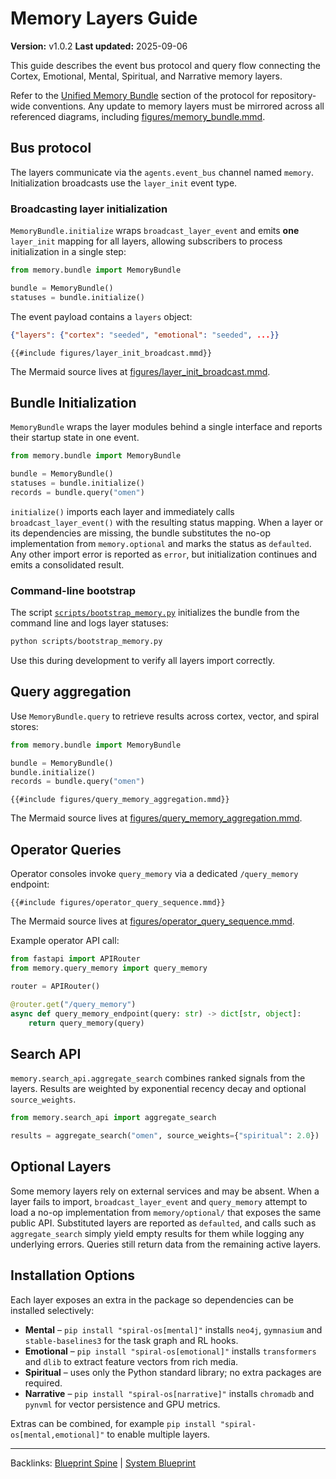 # Memory Layers Guide

**Version:** v1.0.2
**Last updated:** 2025-09-06

This guide describes the event bus protocol and query flow connecting the
Cortex, Emotional, Mental, Spiritual, and Narrative memory layers.

Refer to the [Unified Memory Bundle](The_Absolute_Protocol.md#unified-memory-bundle) section of the protocol for repository-wide conventions. Any update to memory layers must be mirrored across all referenced diagrams, including [figures/memory_bundle.mmd](figures/memory_bundle.mmd).

## Bus protocol

The layers communicate via the `agents.event_bus` channel named `memory`.
Initialization broadcasts use the `layer_init` event type.

### Broadcasting layer initialization

`MemoryBundle.initialize` wraps `broadcast_layer_event` and emits **one**
`layer_init` mapping for all layers, allowing subscribers to process
initialization in a single step:

```python
from memory.bundle import MemoryBundle

bundle = MemoryBundle()
statuses = bundle.initialize()
```

The event payload contains a `layers` object:

```json
{"layers": {"cortex": "seeded", "emotional": "seeded", ...}}
```

```mermaid
{{#include figures/layer_init_broadcast.mmd}}
```

The Mermaid source lives at
[figures/layer_init_broadcast.mmd](figures/layer_init_broadcast.mmd).

## Bundle Initialization

`MemoryBundle` wraps the layer modules behind a single interface and reports
their startup state in one event.

```python
from memory.bundle import MemoryBundle

bundle = MemoryBundle()
statuses = bundle.initialize()
records = bundle.query("omen")
```

`initialize()` imports each layer and immediately calls
`broadcast_layer_event()` with the resulting status mapping. When a layer
or its dependencies are missing, the bundle substitutes the no-op
implementation from `memory.optional` and marks the status as `defaulted`.
Any other import error is reported as `error`, but initialization continues
and emits a consolidated result.

### Command-line bootstrap

The script [`scripts/bootstrap_memory.py`](../scripts/bootstrap_memory.py)
initializes the bundle from the command line and logs layer statuses:

```bash
python scripts/bootstrap_memory.py
```

Use this during development to verify all layers import correctly.

## Query aggregation

Use `MemoryBundle.query` to retrieve results across cortex, vector, and spiral
stores:

```python
from memory.bundle import MemoryBundle

bundle = MemoryBundle()
bundle.initialize()
records = bundle.query("omen")
```

```mermaid
{{#include figures/query_memory_aggregation.mmd}}
```

The Mermaid source lives at
[figures/query_memory_aggregation.mmd](figures/query_memory_aggregation.mmd).

## Operator Queries

Operator consoles invoke `query_memory` via a dedicated `/query_memory` endpoint:

```mermaid
{{#include figures/operator_query_sequence.mmd}}
```

The Mermaid source lives at
[figures/operator_query_sequence.mmd](figures/operator_query_sequence.mmd).

Example operator API call:

```python
from fastapi import APIRouter
from memory.query_memory import query_memory

router = APIRouter()

@router.get("/query_memory")
async def query_memory_endpoint(query: str) -> dict[str, object]:
    return query_memory(query)
```

## Search API

`memory.search_api.aggregate_search` combines ranked signals from the layers.
Results are weighted by exponential recency decay and optional `source_weights`.

```python
from memory.search_api import aggregate_search

results = aggregate_search("omen", source_weights={"spiritual": 2.0})
```

## Optional Layers

Some memory layers rely on external services and may be absent. When a layer
fails to import, `broadcast_layer_event` and `query_memory` attempt to load a
no-op implementation from `memory/optional/` that exposes the same public API.
Substituted layers are reported as `defaulted`, and calls such as
`aggregate_search` simply yield empty results for them while logging any
underlying errors. Queries still return data from the remaining active layers.

## Installation Options

Each layer exposes an extra in the package so dependencies can be installed
selectively:

- **Mental** – `pip install "spiral-os[mental]"` installs `neo4j`,
  `gymnasium` and `stable-baselines3` for the task graph and RL hooks.
- **Emotional** – `pip install "spiral-os[emotional]"` installs
  `transformers` and `dlib` to extract feature vectors from rich media.
- **Spiritual** – uses only the Python standard library; no extra packages are
  required.
- **Narrative** – `pip install "spiral-os[narrative]"` installs `chromadb`
  and `pynvml` for vector persistence and GPU metrics.

Extras can be combined, for example
`pip install "spiral-os[mental,emotional]"` to enable multiple layers.



---

Backlinks: [Blueprint Spine](blueprint_spine.md) | [System Blueprint](system_blueprint.md)
